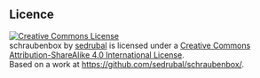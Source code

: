 Licence
-------

<a rel="license" href="http://creativecommons.org/licenses/by-sa/4.0/"><img alt="Creative Commons License" style="border-width:0" src="https://i.creativecommons.org/l/by-sa/4.0/88x31.png" /></a><br /><span xmlns:dct="http://purl.org/dc/terms/" property="dct:title">schraubenbox</span> by <a xmlns:cc="http://creativecommons.org/ns#" href="https://github.com/sedrubal/" property="cc:attributionName" rel="cc:attributionURL">sedrubal</a> is licensed under a <a rel="license" href="http://creativecommons.org/licenses/by-sa/4.0/">Creative Commons Attribution-ShareAlike 4.0 International License</a>.<br />Based on a work at <a xmlns:dct="http://purl.org/dc/terms/" href="https://github.com/sedrubal/schraubenbox/" rel="dct:source">https://github.com/sedrubal/schraubenbox/</a>.
